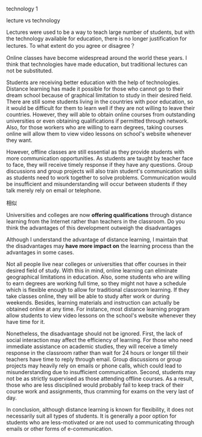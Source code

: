 technology 1

lecture vs technology

Lectures were used to be a way to teach large number of students, but with the technology available for education, there is no longer justification for lectures. To what extent do you agree or disagree？



Online classes have become widespread around the world these years. I think that technologies have made education, but traditional lectures can not be substituted.

Students are receiving better education with the help of technologies. Distance learning has made it possible for those who cannot go to their dream school because of graphical limitation to study in their desired field. There are still some students living in the countries with poor education, so it would be difficult for them to learn well if they are not willing to leave their countries. However, they will able to obtain online courses from outstanding universities or even obtaining qualifications if permitted through network. Also, for those workers who are willing to earn degrees, taking courses online will allow them to view video lessons on school's website whenever they want.

 

However, offline classes are still essential as they provide students with more communication opportunities. As students are taught by teacher face to face, they will receive timely response if they have any questions. Group discussions and group projects will also train student's communication skills as students need to work together to solve problems. Communication would be insufficient  and misunderstanding will occur between students if they talk merely rely on email or telephone. 





相似

Universities and colleges are  now **offering qualifications** through distance learning from the Internet rather than teachers in the classroom. Do you think the advantages of this development outweigh the disadvantages

Although I understand the advantage of distance learning, I maintain that the disadvantages may **have more impact on** the learning process than the advantages in some cases.

Not all people live near colleges or universities that offer courses in their desired field of study. With this in mind, online learning can eliminate geographical limitations in education. Also, some students who are willing to earn degrees are working full time, so they might not have a schedule which is flexible enough to allow for traditional classroom learning. If they take classes online, they will be able to study after work or during weekends. Besides, learning materials and instruction can actually be obtained online at any time. For instance, most distance learning program allow students to view video lessons on the school's website whenever they have time for it.

Nonetheless, the disadvantage should not be ignored. First, the lack of social interaction may affect the efficiency of learning. For those who need immediate assistance on academic studies, they will receive a timely response in the classroom rather than wait for 24 hours or longer till their teachers have time to reply through email. Group discussions or group projects may heavily rely on emails or phone calls, which could lead to misunderstanding due to insufficient communication. Second, students may not be as strictly supervised as those attending offline courses. As a result, those who are less disciplined would probably fail to keep track of their course work and assignments, thus cramming for exams on the very last of day.



In conclusion, although distance learning is known for flexibility, it does not necessarily suit all types of students. It is generally a poor option for students who are less-motivated or are not used to communicating through emails or other forms of e-communication.

